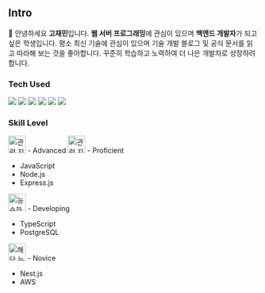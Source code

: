 ## Intro
👋
안녕하세요 **고재민**입니다.
**웹 서버 프로그래밍**에 관심이 있으며 **백엔드 개발자**가 되고 싶은 학생입니다.
평소 최신 기술에 관심이 있으며 기술 개발 블로그 및 공식 문서를 읽고 따라해 보는 것을 좋아합니다.
꾸준히 학습하고 노력하여 더 나은 개발자로 성장하려합니다.

### Tech Used
<div>
<img src="https://img.shields.io/badge/JavaScript-F7DF1E?style=flat&logo=javascript&logoColor=ffffff"/>
<img src="https://img.shields.io/badge/Node.js-339933?style=flat&logo=Node.js&logoColor=ffffff"/>
<img src="https://img.shields.io/badge/TypeScript-3178C6?style=flat&logo=typescript&logoColor=ffffff"/>
<img src="https://img.shields.io/badge/Express-ffffff?style=flat&logo=express&logoColor=000000"/>
<img src="https://img.shields.io/badge/Nest-E0234E?style=flat&logo=nestjs&logoColor=ffffff"/>
<img src="https://img.shields.io/badge/PostgreSQL-%23316192?style=flat&logo=postgresql&logoColor=ffffff">
<img scr="https://img.shields.io/badge/AWS-%23FF9900?style=for-the-badge&logo=amazon-aws&logoColor=ffffff">
</div>

### Skill Level
<img src="https://img.shields.io/badge/-4-007bff?style=plastic" title = "관련 지식과 경험에 전문적이며 다른 사람을 리드하고 교육할 수 있는 정도의 수준입니다." style="max-width: 100%;height: 35px;"> - Advanced
<img src="https://img.shields.io/badge/-3-00c8ff?style=plastic" title = "관련 지식과 경험이 풍부하여 능숙하게 업무 수행이 가능한 수준입니다." style="max-width: 100%;height: 35px;"> - Proficient
<ul>
<li>JavaScript</li>
<li>Node.js</li>
<li>Express.js</li>
</ul>
<img src="https://img.shields.io/badge/-2-6c757d?style=plastic" title = "능숙하진 않지만 기본적인 업무 수행 가능한 수준입니다." style="max-width: 100%;height: 35px;"> - Developing
<ul>
<li>TypeScript</li>
<li>PostgreSQL</li>

</ul>
<img src="https://img.shields.io/badge/-1-f8f9fa?style=plastic" title = " 해당 능력/지식이 무엇인지 알고는 있지만, 관련 업무 수행 경험이 충분치 않고 도움이 필요한 수준입니다." style="max-width: 100%;height: 35px;"> - Novice
<ul>
<li>Nest.js</li>
<li>AWS</li>
</ul>